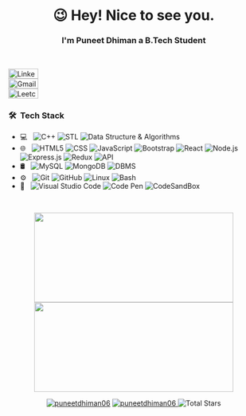 <h1 align="center">😉 Hey! Nice to see you.</h1>
<h3 align="center">I'm Puneet Dhiman a B.Tech Student</h3>
<br/>


[<img alt="LinkedIn" src="https://img.shields.io/badge/linkedin-%230077B5.svg?style=for-the-badge&logo=linkedin&logoColor=white" width="60px" height="20px">](https://www.linkedin.com/in/puneetdhiman0644/)
<br/>
[<img alt="Gmail" src="https://img.shields.io/badge/Gmail-D14836?style=for-the-badge&logo=gmail&logoColor=white" width="60px" height="20px">](mailto:puneetdhiman.0644@gmail.com)
<br/>
[<img alt="Leetcode" width="60px" height="20px" src="https://img.shields.io/badge/LeetCode-000000?style=for-the-badge&logo=LeetCode&logoColor=#d16c06" />](https://leetcode.com/puneetdhiman0644/)
<br>

<h3> 🛠 &nbsp;Tech Stack</h3>

- 💻 &nbsp;
  ![C++](https://img.shields.io/badge/-C++-333333?style=flat&logo=C%2B%2B&logoColor=00599C)
  ![STL](https://img.shields.io/badge/-STL-333333?style=flat)
  ![Data Structure & Algorithms](https://img.shields.io/badge/-Data%20Structure%20and%20Algorithms-333333?style=flat)
- 🌐 &nbsp;
  ![HTML5](https://img.shields.io/badge/-HTML5-333333?style=flat&logo=HTML5)
  ![CSS](https://img.shields.io/badge/-CSS-333333?style=flat&logo=CSS3&logoColor=1572B6)
  ![JavaScript](https://img.shields.io/badge/-JavaScript-333333?style=flat&logo=javascript)
  ![Bootstrap](https://img.shields.io/badge/-Bootstrap-333333?style=flat&logo=bootstrap&logoColor=563D7C)
  ![React](https://img.shields.io/badge/-React-333333?style=flat&logo=react)
  ![Node.js](https://img.shields.io/badge/-Node.js-333333?style=flat&logo=node.js)
  ![Express.js](https://img.shields.io/badge/express.js-333333?style=flat&logo=express&logoColor=%2361DAFB)
  ![Redux](https://img.shields.io/badge/Redux-333333?style=flat&logo=redux&logoColor=white)
  ![API](https://img.shields.io/badge/API-333333?style=flat&logo=api&logoColor=white)
- 🛢 &nbsp;
  ![MySQL](https://img.shields.io/badge/-MySQL-333333?style=flat&logo=mysql)
  ![MongoDB](https://img.shields.io/badge/MongoDB-333333?style=flat&logo=mongodb&)
  ![DBMS](https://img.shields.io/badge/DBMS-333333?style=flat&logo=dbms)
- ⚙️ &nbsp;
  ![Git](https://img.shields.io/badge/-Git-333333?style=flat&logo=git)
  ![GitHub](https://img.shields.io/badge/-GitHub-333333?style=flat&logo=github)
  ![Linux](https://img.shields.io/badge/-Linux-333333?style=flat&logo=linux)
  ![Bash](https://img.shields.io/badge/-Bash-333333?style=flat&logo=bash)
- 🔧 &nbsp;
  ![Visual Studio Code](https://img.shields.io/badge/-Visual%20Studio%20Code-333333?style=flat&logo=visual-studio-code&logoColor=007ACC)
  ![Code Pen](https://img.shields.io/badge/-Code%20Pen-333333?style=flat&logo=codepen&logoColor=007ACC)
  ![CodeSandBox](https://img.shields.io/badge/Code%20SandBox-333333?style=flat&logo=codesandbox&logoColor=white)

<br/>

<p align="center">
    <img
        height="180em"
	 width="400em"
        src="https://github-readme-stats.vercel.app/api?username=puneetdhiman06&show_icons=true&hide_border=true&theme=tokyonight"
    />
    <img
        height="180em"
	width="400em"
        src="https://github-readme-stats.vercel.app/api/top-langs/?username=puneetdhiman06&show_icons=true&hide_border=true&layout=compact&langs_count=8&theme=tokyonight"
    />
</p>

<p align="center"> 
	<a href="https://github.com/puneetdhiman06"><img src="https://komarev.com/ghpvc/?username=puneetdhiman06" alt="puneetdhiman06"/></a>
	<a href="https://github.com/puneetdhiman06?tab=repositories"><img src="https://badges.pufler.dev/repos/puneetdhiman06" alt="puneetdhiman06" /> </a>
	<img src="https://img.shields.io/github/stars/puneetdhiman06?label=Stars" alt="Total Stars">
</p>
